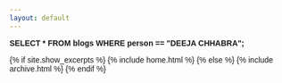 ```yaml
---
layout: default
---
```

<html lang="en">
<head>
  <meta charset="UTF-8">
  <meta name="viewport" content="width=device-width, initial-scale=1.0">
  <title>{{ page.title }}</title>
  <style>
    body {
      font-family: Arial, sans-serif;
      margin: 20px;
    }

    .sql-query {
      font-family: monospace;
      color: #f45;
      font-weight: bold;
      margin-top: 50px;
      margin-left: 140px;
      margin-bottom: 20px; /* Adjust the margin as needed */
    }
  </style>
</head>
<body>

<div class="sql-query">
  <b>SELECT * FROM blogs WHERE person == "DEEJA CHHABRA";</b>
</div>

{% if site.show_excerpts %}
  {% include home.html %}
{% else %}
  {% include archive.html %}
{% endif %}
